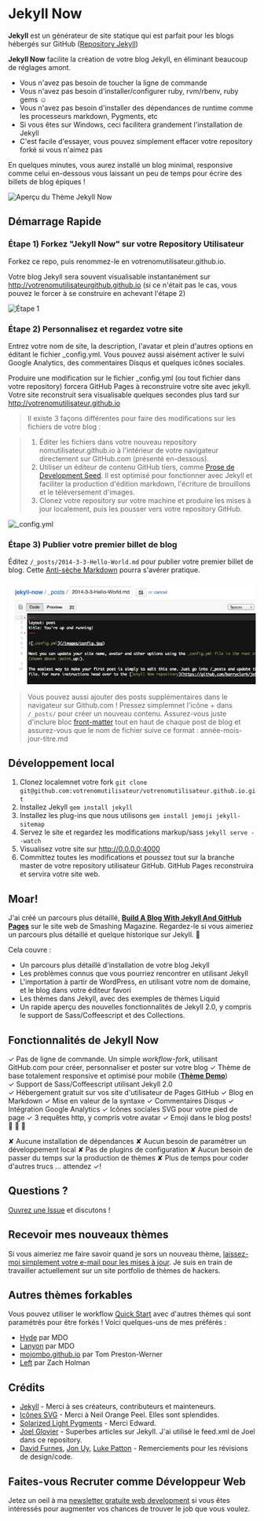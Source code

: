 # Jekyll Now

**Jekyll** est un générateur de site statique qui est parfait pour les blogs hébergés sur GitHub ([Repository Jekyll](https://github.com/jekyll/jekyll))

**Jekyll Now** facilite la création de votre blog Jekyll, en éliminant beaucoup de réglages amont.

- Vous n'avez pas besoin de toucher la ligne de commande
- Vous n'avez pas besoin d'installer/configurer ruby, rvm/rbenv, ruby gems :relaxed:
- Vous n'avez pas besoin d'installer des dépendances de runtime comme les processeurs markdown, Pygments, etc
- Si vous êtes sur Windows, ceci facilitera grandement l'installation de Jekyll
- C'est facile d'essayer, vous pouvez simplement effacer votre repository forké si vous n'aimez pas

En quelques minutes, vous aurez installé un blog minimal, responsive comme celui en-dessous vous laissant un peu de temps pour écrire des billets de blog épiques !

![Aperçu du Thème Jekyll Now](/images/jekyll-now-theme-screenshot.jpg "Jekyll Now Theme Screenshot")

## Démarrage Rapide

### Étape 1) Forkez "Jekyll Now" sur votre Repository Utilisateur

Forkez ce repo, puis renommez-le en votrenomutilisateur.github.io.

Votre blog Jekyll sera souvent visualisable instantanément sur  <http://votrenomutilisateurgithub.github.io> (si ce n'était pas le cas, vous pouvez le forcer à se construire en achevant l'étape 2)

![Étape 1](/images/step1.gif "Step 1")

### Étape 2) Personnalisez et regardez votre site

Entrez votre nom de site, la description, l'avatar et plein d'autres options en éditant le fichier _config.yml. Vous pouvez aussi aisément activer le suivi Google Analytics, des commentaires Disqus et quelques icônes sociales.

Produire une modification sur le fichier _config.yml (ou tout fichier dans votre repository) forcera GitHub Pages à reconstruire votre site avec jekyll. Votre site reconstruit sera visualisable quelques secondes plus tard sur <http://votrenomutilisateur.github.io>

> Il existe 3 façons différentes pour faire des modifications sur les fichiers de votre blog :

> 1. Éditer les fichiers dans votre nouveau repository  nomutilisateur.github.io à l'intérieur de votre navigateur directement sur GitHub.com (présenté en-dessous).
> 2. Utiliser un éditeur de contenu GitHub tiers, comme [Prose de Development Seed](http://prose.io). Il est optimisé pour fonctionner avec Jekyll et faciliter la production d'édition markdown, l'écriture de brouillons et le téléversement d'images.
> 3. Clonez votre repository sur votre machine et produire les mises à jour localement, puis les pousser vers votre repository GitHub.

![_config.yml](/images/config.png "_config.yml")
  
### Étape 3) Publier votre premier billet de blog

Éditez `/_posts/2014-3-3-Hello-World.md` pour publier votre premier billet de blog. Cette [Anti-sèche Markdown](http://www.jekyllnow.com/Markdown-Style-Guide/) pourra s'avérer pratique.

![Premier Post](/images/premier-post.png "Premier Post")

> Vous pouvez aussi ajouter des posts supplémentaires dans le navigateur sur Github.com ! Pressez simplemnet l'icône + dans  `/_posts/` pour créer un nouveau contenu. Assurez-vous juste d'inclure bloc [front-matter](http://jekyllrb.com/docs/frontmatter/) tout en haut de chaque post de blog et assurez-vous que le nom de fichier suive ce format : année-mois-jour-titre.md

## Développement local

1. Clonez localemnet votre fork `git clone git@github.com:votrenomutilisateur/votrenomutilisateur.github.io.git`
2. Installez Jekyll `gem install jekyll`
3. Installez les plug-ins que nous utilisons `gem install jemoji jekyll-sitemap`
4. Servez le site et regardez les modifications markup/sass  `jekyll serve --watch`
5. Visualisez votre site sur http://0.0.0.0:4000
6. Committez toutes les modifications et poussez tout sur la branche master de votre repository utilisateur GitHub. GitHub Pages reconstruira et servira votre site web.

## Moar!

J'ai créé un parcours plus détaillé, [**Build A Blog With Jekyll And GitHub Pages**](http://www.smashingmagazine.com/2014/08/01/build-blog-jekyll-github-pages/) sur le site web de Smashing Magazine. Regardez-le si vous aimeriez un parcours plus détaillé et quelque historique sur Jekyll. :metal:

Cela couvre : 

- Un parcours plus détaillé d'installation de votre blog Jekyll
- Les problèmes connus que vous pourriez rencontrer en utilisant Jekyll
- L'importation à partir de WordPress, en utilisant votre nom de domaine, et le blog dans votre éditeur favori
- Les thèmes dans Jekyll, avec des exemples de thèmes Liquid
- Un rapide aperçu des nouvelles fonctionnalités de Jekyll 2.0, y compris le support de Sass/Coffeescript et des Collections.

## Fonctionnalités de Jekyll Now

✓ Pas de ligne de commande. Un simple  _workflow-fork_, utilisant  GitHub.com pour créer, personnaliser et poster sur votre blog
✓ Thème de base totalement responsive et optimisé pour mobile  (**[Thème Demo](http://jekyllnow.com)**)  
✓ Support de Sass/Coffeescript utilisant Jekyll 2.0  
✓ Hébergement gratuit sur vos site d'utilisateur de Pages GitHub 
✓ Blog en Markdown
✓ Mise en valeur de la syntaxe
✓ Commentaires Disqus
✓ Intégration Google Analytics
✓ Icônes sociales SVG pour votre pied de page
✓ 3 requêtes http, y compris votre avatar
✓ Emoji dans le blog posts! :sparkling_heart: :sparkling_heart: :sparkling_heart:  

✘ Aucune installation de dépendances
✘ Aucun besoin de paramétrer un développement local
✘ Pas de plugins de configuration
✘ Aucun besoin de passer du temps sur la production de thèmes
✘ Plus de temps pour coder d'autres trucs  ... attendez ✓!  

## Questions ?

[Ouvrez une Issue](https://github.com/barryclark/jekyll-now/issues/new) et discutons !

## Recevoir mes nouveaux thèmes

Si vous aimeriez me faire savoir quand je sors un nouveau thème, [laissez-moi simplement votre e-mail pour les mises à jour](http://eepurl.com/XUZpT). Je suis en train de travailler actuellement sur un site portfolio de thèmes de hackers.

## Autres thèmes forkables

Vous pouvez utiliser le workflow [Quick Start](https://github.com/barryclark/jekyll-now#quick-start) avec d'autres thèmes qui sont paramétrés pour être forkés ! Voici quelques-uns de mes préférés :

- [Hyde](https://github.com/poole/hyde) par MDO
- [Lanyon](https://github.com/poole/lanyon) par MDO
- [mojombo.github.io](https://github.com/mojombo/mojombo.github.io) par Tom Preston-Werner
- [Left](https://github.com/holman/left) par Zach Holman

## Crédits

- [Jekyll](https://github.com/jekyll/jekyll) - Merci à ses créateurs, contributeurs et mainteneurs.
- [Icônes SVG](https://github.com/neilorangepeel/Free-Social-Icons) - Merci à Neil Orange Peel. Elles sont splendides. 
- [Solarized Light Pygments](https://gist.github.com/edwardhotchkiss/2005058) - Merci Edward.
- [Joel Glovier](http://joelglovier.com/writing/) - Superbes  articles sur Jekyll. J'ai utilisé le feed.xml de Joel dans ce repository.
- [David Furnes](https://github.com/dfurnes), [Jon Uy](https://github.com/jonuy), [Luke Patton](https://github.com/lkpttn) - Remerciements pour les révisions de design/code.

## Faites-vous Recruter comme Développeur Web 

Jetez un oeil à ma [newsletter gratuite web development](http://www.barryclark.co/newsletter) si vous êtes intéressés pour augmenter vos chances de trouver le job que vous voulez.
